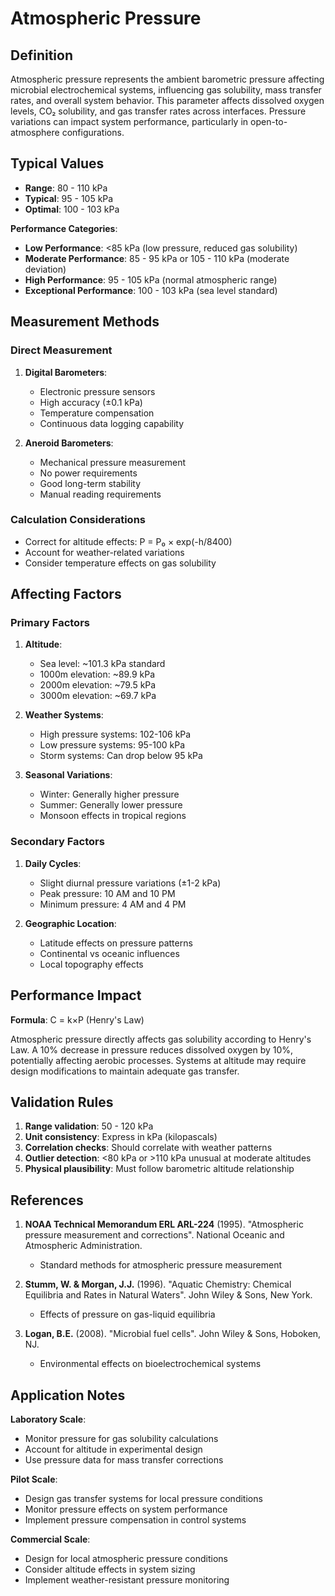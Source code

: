 <!--
Parameter ID: atmospheric_pressure
Category: environmental
Generated: 2025-01-16T11:03:00.000Z
-->

# Atmospheric Pressure

## Definition

Atmospheric pressure represents the ambient barometric pressure affecting
microbial electrochemical systems, influencing gas solubility, mass transfer
rates, and overall system behavior. This parameter affects dissolved oxygen
levels, CO₂ solubility, and gas transfer rates across interfaces. Pressure
variations can impact system performance, particularly in open-to-atmosphere
configurations.

## Typical Values

- **Range**: 80 - 110 kPa
- **Typical**: 95 - 105 kPa
- **Optimal**: 100 - 103 kPa

**Performance Categories**:

- **Low Performance**: <85 kPa (low pressure, reduced gas solubility)
- **Moderate Performance**: 85 - 95 kPa or 105 - 110 kPa (moderate deviation)
- **High Performance**: 95 - 105 kPa (normal atmospheric range)
- **Exceptional Performance**: 100 - 103 kPa (sea level standard)

## Measurement Methods

### Direct Measurement

1. **Digital Barometers**:

   - Electronic pressure sensors
   - High accuracy (±0.1 kPa)
   - Temperature compensation
   - Continuous data logging capability

2. **Aneroid Barometers**:
   - Mechanical pressure measurement
   - No power requirements
   - Good long-term stability
   - Manual reading requirements

### Calculation Considerations

- Correct for altitude effects: P = P₀ × exp(-h/8400)
- Account for weather-related variations
- Consider temperature effects on gas solubility

## Affecting Factors

### Primary Factors

1. **Altitude**:

   - Sea level: ~101.3 kPa standard
   - 1000m elevation: ~89.9 kPa
   - 2000m elevation: ~79.5 kPa
   - 3000m elevation: ~69.7 kPa

2. **Weather Systems**:

   - High pressure systems: 102-106 kPa
   - Low pressure systems: 95-100 kPa
   - Storm systems: Can drop below 95 kPa

3. **Seasonal Variations**:
   - Winter: Generally higher pressure
   - Summer: Generally lower pressure
   - Monsoon effects in tropical regions

### Secondary Factors

1. **Daily Cycles**:

   - Slight diurnal pressure variations (±1-2 kPa)
   - Peak pressure: 10 AM and 10 PM
   - Minimum pressure: 4 AM and 4 PM

2. **Geographic Location**:
   - Latitude effects on pressure patterns
   - Continental vs oceanic influences
   - Local topography effects

## Performance Impact

**Formula**: C = k×P (Henry's Law)

Atmospheric pressure directly affects gas solubility according to Henry's Law. A
10% decrease in pressure reduces dissolved oxygen by 10%, potentially affecting
aerobic processes. Systems at altitude may require design modifications to
maintain adequate gas transfer.

## Validation Rules

1. **Range validation**: 50 - 120 kPa
2. **Unit consistency**: Express in kPa (kilopascals)
3. **Correlation checks**: Should correlate with weather patterns
4. **Outlier detection**: <80 kPa or >110 kPa unusual at moderate altitudes
5. **Physical plausibility**: Must follow barometric altitude relationship

## References

1. **NOAA Technical Memorandum ERL ARL-224** (1995). "Atmospheric pressure
   measurement and corrections". National Oceanic and Atmospheric
   Administration.

   - Standard methods for atmospheric pressure measurement

2. **Stumm, W. & Morgan, J.J.** (1996). "Aquatic Chemistry: Chemical Equilibria
   and Rates in Natural Waters". John Wiley & Sons, New York.

   - Effects of pressure on gas-liquid equilibria

3. **Logan, B.E.** (2008). "Microbial fuel cells". John Wiley & Sons, Hoboken,
   NJ.
   - Environmental effects on bioelectrochemical systems

## Application Notes

**Laboratory Scale**:

- Monitor pressure for gas solubility calculations
- Account for altitude in experimental design
- Use pressure data for mass transfer corrections

**Pilot Scale**:

- Design gas transfer systems for local pressure conditions
- Monitor pressure effects on system performance
- Implement pressure compensation in control systems

**Commercial Scale**:

- Design for local atmospheric pressure conditions
- Consider altitude effects in system sizing
- Implement weather-resistant pressure monitoring
